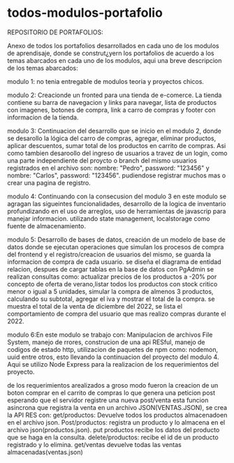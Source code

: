 # todos-modulos-portafolio

REPOSITORIO DE PORTAFOLIOS:

Anexo de todos los portafolios desarrollados en cada uno de los modulos de aprendisaje, donde se construt¿yern los portafolios de acuerdo a los temas abarcados en cada uno de los modulos, aqui una breve descripcion de los temas abarcados:

modulo 1: no tenia entregable de modulos teoria y proyectos chicos.

modulo 2: Creacionde un fronted para una tienda de e-comerce. La tienda contiene su barra de navegacion y links para navegar, lista de productos con imagenes, botones de compra, link a carro de compras y footer con informacion de la tienda.

modulo 3: Continuacion del desarrollo que se inicio en el modulo 2, donde se desarollo la lógica del carro de compras, agregar, eliminar productos, aplicar descuentos, sumar total de los productos en carrito de compras. Asi como tambien desaroollo del ingreso de usuarios a travez de un login, como una parte independiente del proycto o branch del mismo usuarios registrados en el archivo son: nombre: "Pedro", password: "123456" y nombre: "Carlos",  password: "123456". pudiendose registrar muchos mas o crear una pagina de registro.

modulo 4: Continuando con la consecusion del modulo 3 en este modulo se agragan las sigueintes funcionalidades, desarrollo de la logica de inventario profundizando en el uso de arreglos, uso de herramientas de javascrip para manejar informacion. utilizando state management, localstorage como fuente de almacenamiento. 

modulo 5: Desarrollo de bases de datos, creación de un modelo de base de datos donde se ejecutan operaciones que simulan los procesos de compra del frontend y el registro/creacion de usuarios del mismo, se guarda la informacion de compra de cada usuario. se diseña el diagrama de entidad relacion, despues de cargar tablas en la base de datos con PgAdmin se realizan consultas como: actualizar precios de los productos a -20% por concepto de oferta de verano,listar todos los productos con stock critico menor o igual a 5 unidades, simular la compra de almenos 3 productos, calculando su subtotal, agregar el iva y mostrar el total de la compra. se muestra el total de la venta de diciembre del 2022,  se lista el comportamiento de compra del usuario que mas realizo compras durante el 2022. 

modulo 6:En este modulo se trabajo con: Manipulacion de archivos File System, manejo de rrores, construcion de una api RESful, manejo de codigos de estado http, utilizacion de paquetes de npm como: nodemon, uuid entre otros, esto llevando la continuacion del proyecto del modulo 4. Aqui se utilizo Node Express para la realizacion de los requerimientos del proyecto. 

de los requerimientos arealizados a groso modo fueron la creacion de un boton comprar en el carrito de compras lo que  genera una peticion post esperando que el servidor registre una nueva post/venta esta funcion asincrona que registra la venta en un archivo JSON(VENTAS.JSON), se crea la API RES con:
get/productos: Devuelve todos los productos almacenadoen en el archivo json.
Post/productos: registra un producto y lo almacena en el archivo json(productos.json).
put productos recibe los datos del producto que se haga en la consulta.
delete/productos: recibe el id de un producto registrado y lo elimina.
get/ventas devuelve todas las ventas almacenadas(ventas.json)
